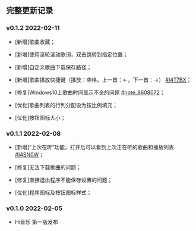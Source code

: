 ## 完整更新记录

### v0.1.2 2022-02-11

- [新增]歌曲收藏；

- [新增]使用滚轮滚动歌词，双击跳转到指定位置；

- [新增]自定义歌曲下载保存路径；

- [新增]歌曲播放快捷键（播放：空格，上一首：←，下一首：→） [#I4T7BX](https://gitee.com/hi-jie/himusic/issues/I4T7BX)；

- [修复]Windows10上歌曲时间显示不全的问题 [#note_8608072](https://gitee.com/hi-jie/himusic#note_8608072)；

- [优化]歌曲列表的行列分配设为按比例填充；

- [优化]按钮图标大小；

### v0.1.1 2022-02-08

- [新增]“上次在听”功能，打开后可以看到上次正在听的歌曲和播放列表 [#I4SN0W](https://gitee.com/hi-jie/himusic/issues/I4SN0W)；

- [修复]无法下载歌曲的问题；

- [修复]直接退出程序不能保存设置的问题；

- [优化]程序图标及按钮图标样式；

### v0.1.0 2022-02-05

- Hi音乐 第一版发布